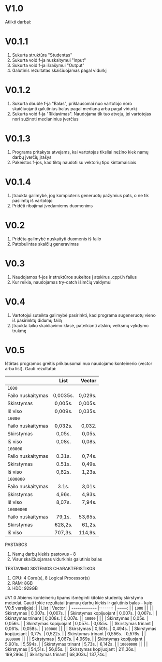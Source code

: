 # V1.0
Atlikti darbai:
# V0.1.1
1) Sukurta struktūra "Studentas"
2) Sukurta void f-ja nuskaitymui "Input"
3) Sukurta void f-ja išrašymui "Output"
4) Galutinis rezultatas skaičiuojamas pagal vidurkį
# V0.1.2
1) Sukurta double f-ja "Balas", priklausomai nuo vartotojo noro skaičiuojanti galutinius balus pagal medianą arba pagal vidurkį
2) Sukurta void f-ja "Rikiavimas". Naudojama tik tuo atveju, jei vartotojas nori sužinoti medianinius įverčius
# V0.1.3
1) Programa pritakyta atvejams, kai vartotojas tiksliai nežino kiek namų darbų įverčių įrašys
2) Pakeistos f-jos, kad tiktų naudoti su vektorių tipo kintamaisiais
# V0.1.4
1) Įtraukta galimybė, jog kompiuteris generuotų pažymius pats, o ne tik pasiimtų iš vartotojo
2) Pridėti ribojimai įvedamiems duomenims
# V0.2
1) Pridėta galimybė nuskaityti duomenis iš failo
2) Patobulintas skaičių generavimas
# V0.3
1) Naudojamos f-jos ir struktūros sukeltos į atskirus .cpp/.h failus
2) Kur reikia, naudojamas try-catch išimčių valdymui
# V0.4
1) Vartotojui suteikta galimybė pasirinkti, kad programa sugeneruotų vieno iš pasirinktų didumų failą
2) Įtraukta laiko skaičiavimo klasė, pateikianti atskirų veiksmų vykdymo trukmę
# V0.5
Ištirtas programos greitis priklausomai nuo naudojamo konteinerio (vector arba list). Gauti rezultatai:

|                   | List    | Vector  |
| -------------     |:------: | -----:  |
| `1000`            |         |         |
| Failo nuskaitymas | 0,0035s.|	0,029s. |
| Skirstymas        | 0,005s.	|	0,005s. |
| Iš viso           | 0,009s. | 0,035s. |
|`10000`            |         |         |
| Failo nuskaitymas | 0,032s.	|	0,032.  |
| Skirstymas        | 0,05s.	|	0,05s.  |
| Iš viso           | 0,08s.  | 0,08s.  |
| `100000`          |         |         |
| Failo nuskaitymas | 0.31s.	|	0,74s.  |
| Skirstymas        | 0.51s.	|	0,49s.  |
| Iš viso           | 0,82s.  | 1,23s.  |
| `1000000`         |         |         |
| Failo nuskaitymas | 3.1s.   |	3,01s.  |
| Skirstymas        | 4,96s.  |	4,93s.  |
| Iš viso           | 8,07s.  | 7,94s.  |
| `10000000`        |         |         |
| Failo nuskaitymas | 79,1s.  |	53,65s. |
| Skirstymas        | 628,2s. |	61,2s.  |
| Iš viso           | 707,3s. | 114,9s. |

PASTABOS
1) Namų darbų kiekis pastovus - 8
2) Visur skaičiuojamas vidurkinis galutinis balas


TESTAVIMO SISTEMOS CHARAKTERISTIKOS
1) CPU: 4 Core(s), 8 Logical Processor(s)
2) RAM: 8GB
3) HDD: 929GB

#V1.0
Abiems konteinerių tipams išmėginti kitokie studentų skirstymo metodai. Gauti tokie rezultatai (namuų darbų kiekis ir galutinis balas - kaip V0.5 versijoje):
|                         | List    | Vector  |
| -------------           |:------: | -----:  |
| `1000`                  |         |         |
| Skirstymas              | 0,007s.	|	0,007s. |
| Skirstymas kopijuojant  | 0,007s. | 0,007s. |
| Skirstymas trinant      | 0,008s. | 0,007s. |
| `10000`                 |         |         |
| Skirstymas              | 0,05s.	|	0,056s. |
| Skirstymas kopijuojant  | 0,057s. | 0,055s. |
| Skirstymas trinant      | 0,061s. | 0,058s. |
| `100000`                |         |         |
| Skirstymas              | 0,501s.	|	0,494s. |
| Skirstymas kopijuojant  | 0,77s.  | 0,522s. |
| Skirstymas trinant      | 0,556s. | 0,576s. |
| `1000000`               |         |         |
| Skirstymas              | 5,067s.	|	4,969s. |
| Skirstymas kopijuojant  | 5,901s. | 5,594s. |
| Skirstymas trinant      | 5,73s.  | 6,142s. |
| `10000000`              |         |         |
| Skirstymas              | 54,51s. |	56,05s. |
| Skirstymas kopijuojant  | 211,36s.| 199,296s.|
| Skirstymas trinant      | 68,303s.| 137,74s.|

